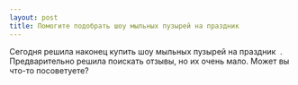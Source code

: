 ```yaml
---
layout: post 
title: Помогите подобрать шоу мыльных пузырей на праздник ‌ ‌ 
--- 
```

Сегодня решила наконец купить шоу мыльных пузырей на праздник ‌ ‌. Предварительно решила поискать отзывы, но их очень мало. Может вы что-то посоветуете?